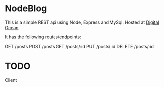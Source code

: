 # NodeBlog

This is a simple REST api using Node, Express and MySql. Hosted at [Digital Ocean](http://142.93.229.153).

It has the following routes/endpoints:

GET	/posts
POST	/posts
GET	/posts/:id
PUT	/posts/:id
DELETE	/posts/:id

# TODO
Client
